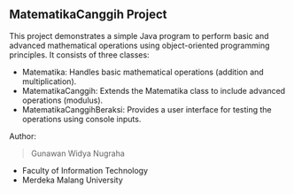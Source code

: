 ## MatematikaCanggih Project
This project demonstrates a simple Java program to perform basic and advanced mathematical operations using object-oriented programming principles. It consists of three classes:
* Matematika: Handles basic mathematical operations (addition and multiplication).
* MatematikaCanggih: Extends the Matematika class to include advanced operations (modulus).
* MatematikaCanggihBeraksi: Provides a user interface for testing the operations using console inputs.

Author:
> Gunawan Widya Nugraha
- Faculty of Information Technology
- Merdeka Malang University
